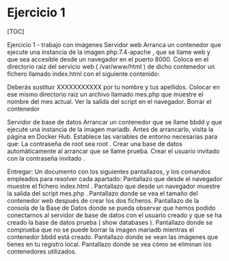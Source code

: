 # Ejercicio 1

[TOC]

Ejercicio 1 - trabajo con imágenes
Servidor web
Arranca un contenedor que ejecute una instancia de la imagen php:7.4-apache , que se llame web y que sea accesible desde un navegador en el puerto 8000.
Coloca en el directorio raíz del servicio web ( /var/www/html ) de dicho contenedor un fichero llamado index.html con el siguiente contenido:

Deberás sustituir XXXXXXXXXXX por tu nombre y tus apellidos.
Colocar en ese mismo directorio raíz un archivo llamado mes.php que muestre el nombre del mes actual. Ver la salida del script en el navegador. Borrar el contenedor

Servidor de base de datos
Arrancar un contenedor que se llame bbdd y que ejecute una instancia de la imagen mariadb.
Antes de arrancarlo, visita la página en Docker Hub.
Establece las variables de entorno necesarias para que:
La contraseña de root sea root .
Crear una base de datos automáticamente al arrancar que se llame prueba.
Crear el usuario invitado con la contraseña invitado .

Entregar:
Un documento con los siguientes pantallazos, y los comandos empleados para resolver cada apartado:
Pantallazo que desde el navegador muestre el fichero index.html .
Pantallazo que desde un navegador muestre la salida del script mes.php .
Pantallazo donde se vea el tamaño del contenedor web después de crear los dos ficheros.
Pantallazo de la consola de la Base de Datos donde se pueda observar que hemos podido conectarnos
al servidor de base de datos con el usuario creado y que se ha creado la base de datos prueba ( show
databases ).
Pantallazo donde se comprueba que no se puede borrar la imagen mariadb mientras el contenedor
bbdd está creado.
Pantallazo donde se vean las imágenes que tienes en tu registro local.
Pantallazo donde se vea cómo se eliminan los contenedores utilizados.